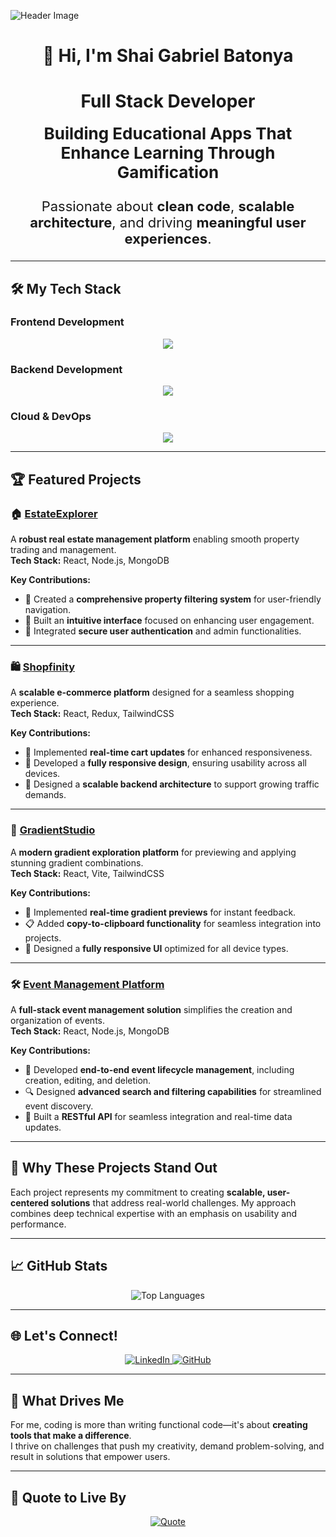 ![Header Image](https://camo.githubusercontent.com/3cbeb5d020370a717e4b859e2b9bab4c53d57b133164468958639d913703fa5c/68747470733a2f2f63617073756c652d72656e6465722e76657263656c2e6170702f6170693f747970653d776176696e6726636f6c6f723d374139324238266865696768743d3130302673656374696f6e3d686561646572)

<div align="center">

# 👋 Hi, I'm **Shai Gabriel Batonya**  
# Full Stack Developer  

<p style="font-size: 26px; margin-top: 10px; font-weight: bold;">
  Building Educational Apps That Enhance Learning Through Gamification  
</p>

<p style="font-size: 22px;">  
  Passionate about <strong>clean code</strong>, <strong>scalable architecture</strong>, and driving <strong>meaningful user experiences</strong>.
</p>

</div>

---

## 🛠 **My Tech Stack**  

### **Frontend Development**
<p align="center">
  <a href="https://skillicons.dev">
    <img src="https://skillicons.dev/icons?i=react,typescript,nextjs,tailwind,html,css,js,redux,materialui,vite,figma" />
  </a>
</p>

### **Backend Development**
<p align="center">
  <a href="https://skillicons.dev">
    <img src="https://skillicons.dev/icons?i=nodejs,express,mongodb,prisma,mysql,redis,postman,npm" />
  </a>
</p>

### **Cloud & DevOps**
<p align="center">
  <a href="https://skillicons.dev">
    <img src="https://skillicons.dev/icons?i=aws,docker,kubernetes,vercel,githubactions,git" />
  </a>
</p>

---

## 🏆 **Featured Projects**

### 🏠 [EstateExplorer](https://real-estate-mern-stack.vercel.app/)  
A **robust real estate management platform** enabling smooth property trading and management.  
**Tech Stack:** React, Node.js, MongoDB  

**Key Contributions:**  
- 📌 Created a **comprehensive property filtering system** for user-friendly navigation.  
- 🏢 Built an **intuitive interface** focused on enhancing user engagement.  
- 🔐 Integrated **secure user authentication** and admin functionalities.
  
---

### 🛍️ [Shopfinity](https://shopfinity-nine.vercel.app/)  
A **scalable e-commerce platform** designed for a seamless shopping experience.  
**Tech Stack:** React, Redux, TailwindCSS  

**Key Contributions:**  
- 🛒 Implemented **real-time cart updates** for enhanced responsiveness.  
- 🎨 Developed a **fully responsive design**, ensuring usability across all devices.  
- 🚀 Designed a **scalable backend architecture** to support growing traffic demands.
  
---

### 🎨 [GradientStudio](https://gradient-studio.vercel.app/)  
A **modern gradient exploration platform** for previewing and applying stunning gradient combinations.  
**Tech Stack:** React, Vite, TailwindCSS  

**Key Contributions:**  
- 🌈 Implemented **real-time gradient previews** for instant feedback.  
- 📋 Added **copy-to-clipboard functionality** for seamless integration into projects.  
- 📱 Designed a **fully responsive UI** optimized for all device types.

---

### 🛠 [Event Management Platform](https://github.com/ShaiBatonya/patents_server-client)  
A **full-stack event management solution** simplifies the creation and organization of events.  
**Tech Stack:** React, Node.js, MongoDB  

**Key Contributions:**  
- 📅 Developed **end-to-end event lifecycle management**, including creation, editing, and deletion.  
- 🔍 Designed **advanced search and filtering capabilities** for streamlined event discovery.  
- 🔗 Built a **RESTful API** for seamless integration and real-time data updates.

---

## 🌟 **Why These Projects Stand Out**
Each project represents my commitment to creating **scalable, user-centered solutions** that address real-world challenges. My approach combines deep technical expertise with an emphasis on usability and performance.

---

## 📈 **GitHub Stats**  

<div align="center">
  <img src="https://github-readme-stats.vercel.app/api/top-langs/?username=ShaiBatonya&layout=compact&theme=dark&hide_border=true" alt="Top Languages" />
</div>

---

## 🌐 **Let's Connect!**  
<p align="center">
  <a href="https://www.linkedin.com/in/shaibatonya-fullstack/">
    <img src="https://img.shields.io/badge/LinkedIn-%230077B5.svg?style=for-the-badge&logo=linkedin&logoColor=white" alt="LinkedIn" />
  </a>
  <a href="https://github.com/ShaiBatonya">
    <img src="https://img.shields.io/badge/GitHub-%2312100E.svg?style=for-the-badge&logo=github&logoColor=white" alt="GitHub" />
  </a>
</p>

---

## 🎯 **What Drives Me**  
For me, coding is more than writing functional code—it's about **creating tools that make a difference**.  
I thrive on challenges that push my creativity, demand problem-solving, and result in solutions that empower users.  

---

## 🌟 **Quote to Live By**  

<div align="center">
  <a href="https://github.com/piyushsuthar/github-readme-quotes">
    <img src="https://quotes-github-readme.vercel.app/api?quote=First%2C%20solve%20the%20problem.%20Then%2C%20write%20the%20code.&author=John%20Johnson" alt="Quote">
  </a>
</div>
